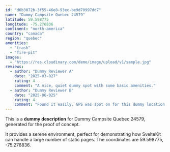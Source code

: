 ```yaml
---
id: "d6b3072b-3f55-46e8-93ec-be9d70997dd7"
name: "Dummy Campsite Quebec 24579"
latitude: 59.598775
longitude: -75.276836
continent: "north-america"
country: "canada"
region: "quebec"
amenities:
  - "trash"
  - "fire-pit"
images:
  - "https://res.cloudinary.com/demo/image/upload/v1/sample.jpg"
reviews:
  - author: "Dummy Reviewer A"
    date: "2025-03-027"
    rating: 4
    comment: "A nice, quiet dummy spot with some basic amenities."
  - author: "Dummy Reviewer B"
    date: "2025-06-025"
    rating: 4
    comment: "Found it easily. GPS was spot on for this dummy location."
---
```


This is a **dummy description** for Dummy Campsite Quebec 24579, generated for the proof of concept.

It provides a serene environment, perfect for demonstrating how SvelteKit can handle a large number of static pages. The coordinates are 59.598775, -75.276836.
